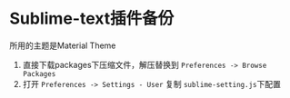 # Sublime-text插件备份

所用的主题是Material Theme

1.  直接下载packages下压缩文件，解压替换到 ```Preferences -> Browse Packages```
2.  打开 ```Preferences -> Settings - User``` 复制 ```sublime-setting.js```下配置
